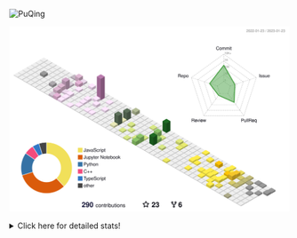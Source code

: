 ![PuQing](https://user-images.githubusercontent.com/27223114/171565019-9a56fae6-b08b-421f-99db-7e830da42371.png)

![](./profile-3d-contrib/profile-season-animate.svg)

<details>
<summary>Click here for detailed stats!</summary>

<!--START_SECTION:waka-->
**I'm a Night 🦉** 

```text
🌞 Morning    43 commits     ██░░░░░░░░░░░░░░░░░░░░░░░   11.23% 
🌆 Daytime    123 commits    ████████░░░░░░░░░░░░░░░░░   32.11% 
🌃 Evening    112 commits    ███████░░░░░░░░░░░░░░░░░░   29.24% 
🌙 Night      105 commits    ██████░░░░░░░░░░░░░░░░░░░   27.42%

```


📊 **This Week I Spent My Time On** 

```text
💬 Programming Languages: 
Python                   13 hrs 53 mins      █████████████████░░░░░░░░   69.58% 
Jupyter Notebook         4 hrs 34 mins       █████░░░░░░░░░░░░░░░░░░░░   22.87% 
C++                      1 hr 13 mins        █░░░░░░░░░░░░░░░░░░░░░░░░   6.1% 
Markdown                 15 mins             ░░░░░░░░░░░░░░░░░░░░░░░░░   1.26% 
Bash                     1 min               ░░░░░░░░░░░░░░░░░░░░░░░░░   0.1%

🔥 Editors: 
VS Code                  19 hrs 17 mins      ████████████████████████░   96.54% 
PyCharm                  41 mins             ░░░░░░░░░░░░░░░░░░░░░░░░░   3.46%

💻 Operating System: 
Mac                      19 hrs 58 mins      █████████████████████████   100.0%

```


<!--END_SECTION:waka-->
</details>
